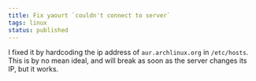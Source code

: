 ```yaml
---
title: Fix yaourt `couldn't connect to server`
tags: linux
status: published
---
```


I fixed it by hardcoding the ip address of `aur.archlinux.org` in `/etc/hosts`. This is by no mean ideal, and will break as soon as the server changes its IP, but it works.